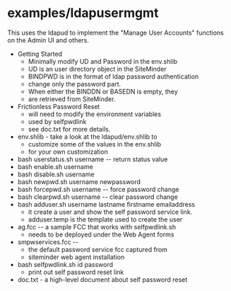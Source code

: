 # examples/ldapusermgmt
This uses the ldapud to implement the "Manage User Accounts"
functions on the Admin UI and others.
* Getting Started
	* Minimally modify UD and Password in the env.shlib
	* UD is an user directory object in the SiteMinder
	* BINDPWD is in the format of ldap password authentication
	* change only the password part.
	* When either the BINDDN or BASEDN is empty, they
	* are retrieved from SiteMinder.
* Frictionless Password Reset
	* will need to modify the environment variables
	* used by selfpwdlink
	* see doc.txt for more details.
* env.shlib - take a look at the ldapud/env.shlib to
	* customize some of the values in the env.shlib
	* for your own customization
* bash userstatus.sh username -- return status value
* bash enable.sh username
* bash disable.sh username
* bash newpwd.sh username newpassword
* bash forcepwd.sh username -- force password change
* bash clearpwd.sh username -- clear password change
* bash adduser.sh username lastname firstname emailaddress
	* it create a user and show the self password service link.
	* adduser.temp is the template used to create the user
* ag.fcc -- a sample FCC that works with selfpwdlink.sh
	* needs to be deployed under the Web Agent forms 
* smpwservices.fcc --
	* the default password service fcc captured from
	* siteminder web agent installation
* bash selfpwdlink.sh id password
	* print out self password reset link
* doc.txt - a high-level document about self password reset
